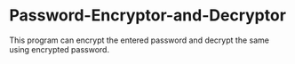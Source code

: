 # Password-Encryptor-and-Decryptor
This program can encrypt the entered password and decrypt the same using encrypted password.
